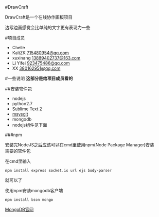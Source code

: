 ﻿#DrawCraft

DrawCraft是一个在线协作画板项目

边写边画感觉会比单纯的文字更有表现力一些




#项目成员
* Chelle
* KaltZK <715480954@qq.com>
* xuxinang <13889402737@163.com>
* Li Yifei <923475486@qq.com>
* XX <380162951@qq.com>

#一些说明
**这部分是给项目成员看的**

##安装软件包

* nodejs
* python2.7
* Sublime Text 2
* [msysgit](http://pan.baidu.com/s/1sj2rUod)
* mongodb
* nodejs组件见下面

###npm

安装完NodeJS之后应该可以在cmd里使用npm(Node Package Manager)安装需要的软件包

在cmd里输入
```
npm install express socket.io url ejs body-parser
```
就可以了

使用npm安装mongodb客户端
```
npm install bson mongo
```
[MongoDB官网](http://www.mongodb.org/)
